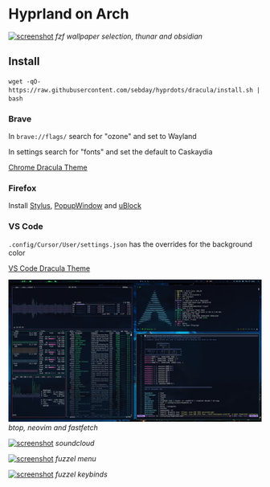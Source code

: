 # Hyprland on Arch

[![screenshot](https://raw.githubusercontent.com/sebday/hyprdots/refs/heads/dracula/.config/hypr/hypr_dracula_screenshot1.png)](https://raw.githubusercontent.com/sebday/hyprdots/refs/heads/dracula/.config/hypr/hypr_dracula_screenshot1.png)
*fzf wallpaper selection, thunar and obsidian*

## Install 

`wget -qO- https://raw.githubusercontent.com/sebday/hyprdots/dracula/install.sh | bash`

### Brave

In `brave://flags/` search for "ozone" and set to Wayland

In settings search for "fonts" and set the default to Caskaydia

[Chrome Dracula Theme](https://chromewebstore.google.com/detail/dracula-chrome-theme/gfapcejdoghpoidkfodoiiffaaibpaem?hl=en-GB)

### Firefox

Install [Stylus](https://addons.mozilla.org/en-GB/firefox/addon/styl-us/), [PopupWindow](https://addons.mozilla.org/en-GB/firefox/addon/popup-window/) and [uBlock](https://github.com/gorhill/uBlock#ublock-origin)

### VS Code

`.config/Cursor/User/settings.json` has the overrides for the background color  

[VS Code Dracula Theme](https://draculatheme.com/visual-studio-code)

[![screenshot](https://raw.githubusercontent.com/sebday/hyprdots/refs/heads/dracula/.config/hypr/hypr_dracula_screenshot2.png)](https://raw.githubusercontent.com/sebday/hyprdots/refs/heads/dracula/.config/hypr/hypr_dracula_screenshot2.png)
*btop, neovim and fastfetch*

[![screenshot](https://raw.githubusercontent.com/sebday/hyprdots/refs/heads/dracula/.config/hypr/hypr_dracula_screenshot3.png)](https://raw.githubusercontent.com/sebday/hyprdots/refs/heads/dracula/.config/hypr/hypr_dracula_screenshot3.png)
*soundcloud*

[![screenshot](https://raw.githubusercontent.com/sebday/hyprdots/refs/heads/dracula/.config/hypr/hypr_dracula_screenshot4.png)](https://raw.githubusercontent.com/sebday/hyprdots/refs/heads/dracula/.config/hypr/hypr_dracula_screenshot4.png)
*fuzzel menu*

[![screenshot](https://raw.githubusercontent.com/sebday/hyprdots/refs/heads/dracula/.config/hypr/hypr_dracula_screenshot5.png)](https://raw.githubusercontent.com/sebday/hyprdots/refs/heads/dracula/.config/hypr/hypr_dracula_screenshot5.png)
*fuzzel keybinds*
